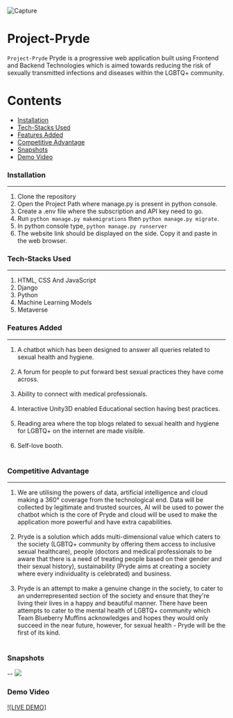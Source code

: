 ![Capture](https://res.cloudinary.com/divr26z8e/image/upload/v1678995024/Screenshot_2023-03-17_at_12.59.41_AM_dbjoeg.png)
# Project-Pryde

`Project-Pryde` Pryde is a progressive web application built using Frontend and Backend Technologies which is aimed towards reducing the risk of sexually transmitted infections and diseases within the LGBTQ+ community.


Contents
========

 * [Installation](#installation)
 * [Tech-Stacks Used](#Tech-Stacks-Used)
 * [Features Added](#Features-Added)
 * [Competitive Advantage](#Competitive-Advantage)
 * [Snapshots](#Snapshots)
 * [Demo Video](#Demo-Video)


### Installation
---
1. Clone the repository
2. Open the Project Path where manage.py is present in python console. 
3. Create a .env file where the subscription and API key need to go.
4. Run `python manage.py makemigrations` then `python manage.py migrate`.
5. In python console type, `python manage.py runserver`
6. The website link should be displayed on the side. Copy it and paste in the web browser.

### Tech-Stacks Used
---
<ol>
<li> HTML, CSS And JavaScript
<li>Django 
<br/>
<li>Python
<br/>
<li>Machine Learning Models
<br/>
<li>Metaverse
</ol>

### Features Added
---
<ol>
<li>A chatbot which has been designed to answer all queries related to sexual health and hygiene. 
</li></br>
<li>A forum for people to put forward best sexual practices they have come across. 
</li></br>
<li>Ability to connect with medical professionals.
</li></br>
<li>Interactive Unity3D enabled Educational section having best practices.
</li></br>
<li>Reading area where the top blogs related to sexual health and hygiene for LGBTQ+ on the internet are made visible. 
</li></br>
<li>Self-love booth. 
</li></br>
</ol>

### Competitive Advantage
---
<ol>
<li>We are utilising the powers of data, artificial intelligence and
cloud making a 360° coverage from the technological end. Data
will be collected by legitimate and trusted sources, AI will be
used to power the chatbot which is the core of Pryde and cloud
will be used to make the application more powerful and have
extra capabilities.  
</li></br>
<li>Pryde is a solution which adds multi-dimensional value which
caters to the society (LGBTQ+ community by offering them access
to inclusive sexual healthcare), people (doctors and medical
professionals to be aware that there is a need of treating
people based on their gender and their sexual history),
sustainability (Pryde aims at creating a society where every
individuality is celebrated) and business. 
</li></br>
<li>Pryde is an attempt to make a genuine change in the society, to
cater to an underrepresented section of the society and ensure
that they're living their lives in a happy and beautiful manner.
There have been attempts to cater to the mental health of LGBTQ+
community which Team Blueberry Muffins acknowledges and hopes
they would only succeed in the near future, however, for sexual
health - Pryde will be the first of its kind.
</li></br>
</ol>

### Snapshots
--
![](https://res.cloudinary.com/divr26z8e/image/upload/v1679001362/Website_Launch_Gradient_With_Laptop_And_Phone_Mockup_Mobile_Video_Instagram_Post_Square_1_w1uzzk.gif)

### Demo Video

[![LIVE DEMO]](https://youtu.be/p20_crA7IQg)
